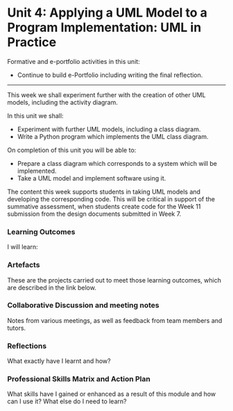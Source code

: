 # Unit 4: Applying a UML Model to a Program Implementation: UML in Practice

Formative and e-portfolio activities in this unit:
 - Continue to build e-Portfolio including writing the final reflection.

---

This week we shall experiment further with the creation of other UML models, including the activity diagram.

In this unit we shall:
 - Experiment with further UML models, including a class diagram.
 - Write a Python program which implements the UML class diagram.

On completion of this unit you will be able to:
 - Prepare a class diagram which corresponds to a system which will be implemented.
 - Take a UML model and implement software using it.

The content this week supports students in taking UML models and developing the corresponding code. This will be critical in support of the summative assessment, when students create code for the Week 11 submission from the design documents submitted in Week 7.

### Learning Outcomes
I will learn:

### Artefacts
These are the projects carried out to meet those learning outcomes, which are described in the link below.

### Collaborative Discussion and meeting notes
Notes from various meetings, as well as feedback from team members and tutors.

### Reflections
What exactly have I learnt and how?

### Professional Skills Matrix and Action Plan
What skills have I gained or enhanced as a result of this module and how can I use it? What else do I need to learn?
